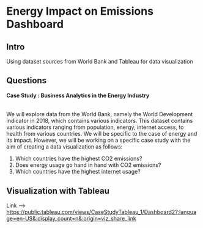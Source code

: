 # Energy Impact on Emissions Dashboard
## Intro
Using dataset sources from World Bank and Tableau for data visualization

## Questions
**Case Study : Business Analytics in the Energy Industry**
###### 
We will explore data from the World Bank, namely the World Development Indicator in 2018, which contains various indicators. 
This dataset contains various indicators ranging from population, energy, internet access, to health from various countries. 
We will be specific to the case of energy and its impact. 
However, we will be working on a specific case study with the aim of creating a data visualization as follows:

1. Which countries have the highest CO2 emissions?
2. Does energy usage go hand in hand with CO2 emissions?
3. Which countries have the highest internet usage?

## Visualization with Tableau
Link --> https://public.tableau.com/views/CaseStudyTableau_1/Dashboard2?:language=en-US&:display_count=n&:origin=viz_share_link
